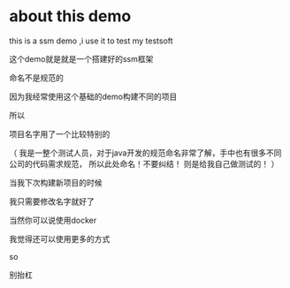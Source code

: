 # about this demo
this is a ssm demo ,i use it to test my testsoft


这个demo就是就是一个搭建好的ssm框架


命名不是规范的


因为我经常使用这个基础的demo构建不同的项目


所以


项目名字用了一个比较特别的


（
我是一整个测试人员，对于java开发的规范命名非常了解，手中也有很多不同公司的代码需求规范，
所以此处命名！不要纠结！
则是给我自己做测试的！
）


当我下次构建新项目的时候


我只需要修改名字就好了


当然你可以说使用docker


我觉得还可以使用更多的方式


so


别抬杠

